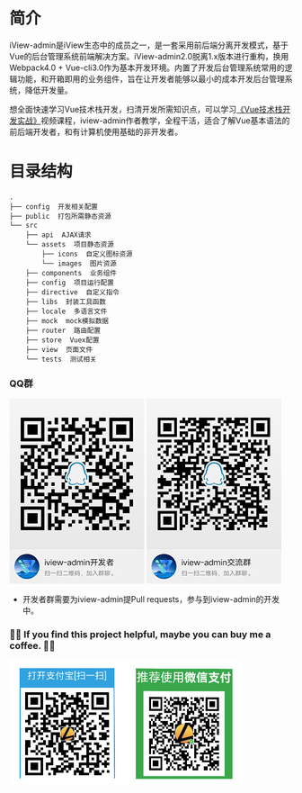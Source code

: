# 简介

iView-admin是iView生态中的成员之一，是一套采用前后端分离开发模式，基于Vue的后台管理系统前端解决方案。iView-admin2.0脱离1.x版本进行重构，换用Webpack4.0 + Vue-cli3.0作为基本开发环境。内置了开发后台管理系统常用的逻辑功能，和开箱即用的业务组件，旨在让开发者能够以最小的成本开发后台管理系统，降低开发量。

想全面快速学习Vue技术栈开发，扫清开发所需知识点，可以学习[《Vue技术栈开发实战》](https://segmentfault.com/ls/1650000016221751?utm_source=banner)视频课程，iview-admin作者教学，全程干活，适合了解Vue基本语法的前后端开发者，和有计算机使用基础的非开发者。

# 目录结构

```
.
├── config  开发相关配置
├── public  打包所需静态资源
└── src
    ├── api  AJAX请求
    └── assets  项目静态资源
        ├── icons  自定义图标资源
        └── images  图片资源
    ├── components  业务组件
    ├── config  项目运行配置
    ├── directive  自定义指令
    ├── libs  封装工具函数
    ├── locale  多语言文件
    ├── mock  mock模拟数据
    ├── router  路由配置
    ├── store  Vuex配置
    ├── view  页面文件
    └── tests  测试相关
```
### QQ群

![](./qq-dev.jpg)
![](./qq-fance.jpg)

- 开发者群需要为iview-admin提Pull requests，参与到iview-admin的开发中。

### 💖💖 If you find this project helpful, maybe you can buy me a coffee. 💖💖
![](./code.png)
